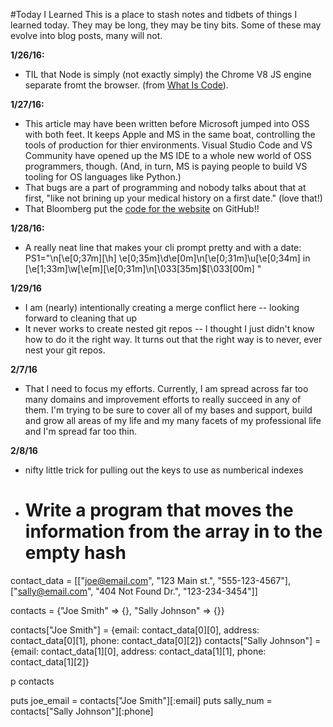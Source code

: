 #Today I Learned
This is a place to stash notes and tidbets of things I learned today. They may be long, they may be tiny bits. Some of these may evolve into blog posts, many will not.

**1/26/16:**
* TIL that Node is simply (not exactly simply) the Chrome V8 JS engine separate fromt the browser. (from [What Is Code](http://www.bloomberg.com/graphics/2015-paul-ford-what-is-code/#grabbag)).

**1/27/16:**
* This article may have been written before Microsoft jumped into OSS with both feet. It keeps Apple and MS in the same boat, controlling the tools of production for thier environments. Visual Studio Code and VS Community have opened up the MS IDE to a whole new world of OSS programmers, though. (And, in turn, MS is paying people to build VS tooling for OS languages like Python.)
* That bugs are a part of programming and nobody talks about that at first, "like not brining up your medical history on a first date." (love that!)
* That Bloomberg put the [code for the website](https://github.com/BloombergMedia/whatiscode) on GitHub!!

**1/28/16:**
* A really neat line that makes your cli prompt pretty and with a date: PS1="\n\[\e[0;37m\][\h] \e[0;35m\]\d\e[0m\]\n\[\e[0;31m\]\u\[\e[0;34m\] in \[\e[1;33m\]\w\[\e[m\]\[\e[0;31m\]\n\[\033[35m\]$\[\033[00m\] "

**1/29/16**
* I am (nearly) intentionally creating a merge conflict here -- looking forward to cleaning that up
* It never works to create nested git repos -- I thought I just didn't know how to do it the right way. It turns out that the right way is to never, ever nest your git repos.

**2/7/16**
* That I need to focus my efforts. Currently, I am spread across far too many domains and improvement efforts to really succeed in any of them. I'm trying to be sure to cover all of my bases and support, build and grow all areas of my life and my many facets of my professional life and I'm spread far too thin.

**2/8/16**
* nifty little trick for pulling out the keys to use as numberical indexes
* # Write a program that moves the information from the array in to the empty hash

contact_data = [["joe@email.com", "123 Main st.", "555-123-4567"],
                 ["sally@email.com", "404 Not Found Dr.", "123-234-3454"]]

contacts = {"Joe Smith" => {}, "Sally Johnson" => {}} 

contacts["Joe Smith"] = {email: contact_data[0][0], address: contact_data[0][1], phone: contact_data[0][2]}
contacts["Sally Johnson"] = {email: contact_data[1][0], address: contact_data[1][1], phone: contact_data[1][2]}

p contacts

puts joe_email = contacts["Joe Smith"][:email]
puts sally_num = contacts["Sally Johnson"][:phone]
